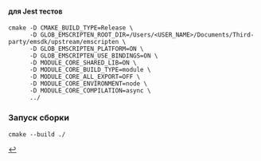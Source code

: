#### для Jest тестов

```console
cmake -D CMAKE_BUILD_TYPE=Release \
      -D GLOB_EMSCRIPTEN_ROOT_DIR=/Users/<USER_NAME>/Documents/Third-party/emsdk/upstream/emscripten \
      -D GLOB_EMSCRIPTEN_PLATFORM=ON \
      -D GLOB_EMSCRIPTEN_USE_BINDINGS=ON \
      -D MODULE_CORE_SHARED_LIB=ON \
      -D MODULE_CORE_BUILD_TYPE=module \
      -D MODULE_CORE_ALL_EXPORT=OFF \
      -D MODULE_CORE_ENVIRONMENT=node \
      -D MODULE_CORE_COMPILATION=async \
      ../
```

### Запуск сборки

```console
cmake --build ./
```

[↩️](../README.md)
